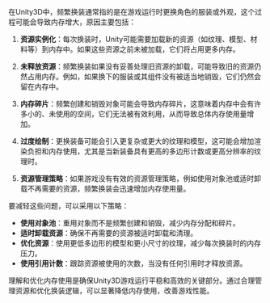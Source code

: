 在Unity3D中，频繁换装通常指的是在游戏运行时更换角色的服装或外观，这个过程可能会导致内存增大，原因主要包括：

1. **资源实例化**：每次换装时，Unity可能需要加载新的资源（如纹理、模型、材料等）到内存中。如果这些资源之前未被加载，它们将占用更多内存。

2. **未释放资源**：频繁换装如果没有妥善处理旧资源的卸载，可能导致旧的资源仍然占用内存。例如，如果换下的服装或其组件没有被适当地销毁，它们仍然会留在内存中。

3. **内存碎片**：频繁创建和销毁对象可能会导致内存碎片，这意味着内存中会有许多小的、未使用的空间，它们无法被有效利用，从而导致总体内存使用量增加。

4. **过度绘制**：更换装备可能会引入更复杂或更大的纹理和模型，这可能会增加渲染负担和内存使用，尤其是当新装备具有更高的多边形计数或更高分辨率的纹理时。

5. **资源管理策略**：如果游戏没有有效的资源管理策略，例如使用对象池或适时卸载不再需要的资源，频繁换装会迅速增加内存使用量。

要减轻这些问题，可以采用以下策略：

- **使用对象池**：重用对象而不是频繁创建和销毁，减少内存分配和碎片。
- **适时卸载资源**：确保不再需要的资源被适时卸载和清理。
- **优化资源**：使用更低多边形的模型和更小尺寸的纹理，减少每次换装时的内存压力。
- **使用引用计数**：跟踪资源被使用的次数，当没有任何引用时才释放资源。

理解和优化内存使用是确保Unity3D游戏运行平稳和高效的关键部分。通过合理管理资源和优化换装逻辑，可以显著降低内存使用，改善游戏性能。
